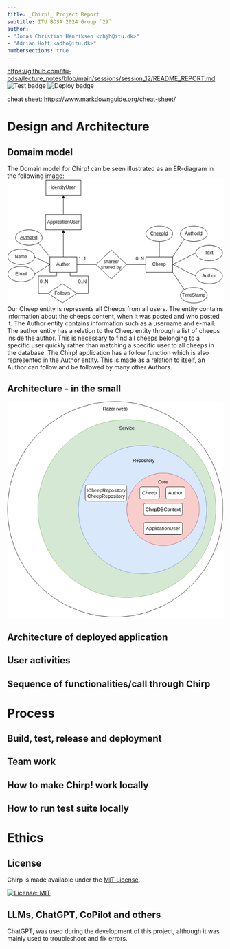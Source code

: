 ```yaml
---
title: _Chirp!_ Project Report
subtitle: ITU BDSA 2024 Group `29`
author:
- "Jonas Christian Henriksen <chjh@itu.dk>"
- "Adrian Hoff <adho@itu.dk>"
numbersections: true
---
```



https://github.com/itu-bdsa/lecture_notes/blob/main/sessions/session_12/README_REPORT.md
![Test badge](https://github.com/ITU-BDSA2024-GROUP29/Chirp/actions/workflows/test.yml/badge.svg??event=push)
![Deploy badge](https://github.com/ITU-BDSA2024-GROUP29/Chirp/actions/workflows/main_bdsagroup29chirpremotedb.yml/badge.svg??event=push)


cheat sheet: https://www.markdownguide.org/cheat-sheet/

# Design and Architecture

## Domaim model
The Domain model for Chirp! can be seen illustrated as an ER-diagram in the following image:
![alt text](./diagrams/drawio-assets/DomainModel-Side-1.png)
Our Cheep entity is represents all Cheeps from all users. The entity contains information about the cheeps content, when it was posted and who posted it.
The Author entity contains information such as a username and e-mail. The author entity has a relation to the Cheep entity through a list of cheeps inside the author. This is necessary to find all cheeps belonging to a specific user quickly rather than matching a specific user to all cheeps in the database.
The Chirp! application has a follow function which is also represented in the Author entity. This is made as a relation to itself, an Author can follow and be followed by many other Authors. 


## Architecture - in the small
![alt text](./diagrams/drawio-assets/Architecture-small-Side-1.png)

## Architecture of deployed application

## User activities

## Sequence of functionalities/call through Chirp

# Process

## Build, test, release and deployment

## Team work

## How to make Chirp! work locally

## How to run test suite locally

# Ethics

## License

Chirp is made available under the [MIT License](https://opensource.org/license/mit).

[![License: MIT](https://img.shields.io/badge/License-MIT-orange.svg)](https://opensource.org/licenses/MIT)

## LLMs, ChatGPT, CoPilot and others

ChatGPT, was used during the development of this project, although it was mainly used to troubleshoot and fix errors.

